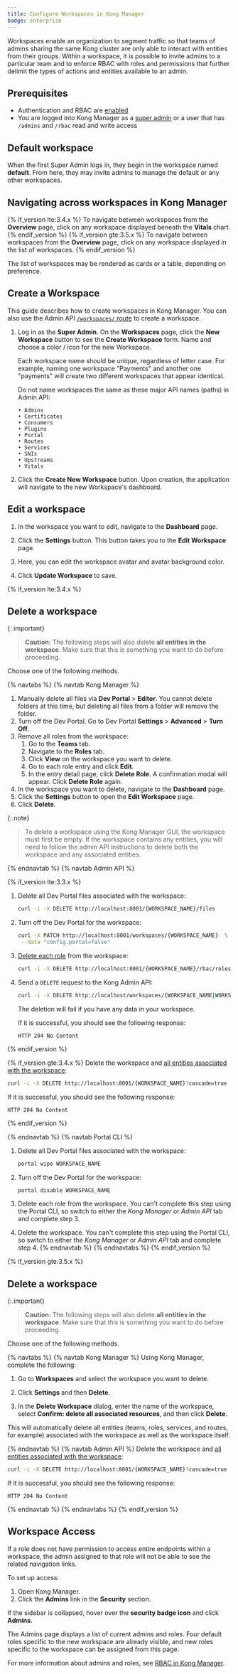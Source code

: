 ```yaml
---
title: Configure Workspaces in Kong Manager
badge: enterprise
---
```


Workspaces enable an organization to segment traffic so that
teams of admins sharing the same Kong cluster are only able to
interact with entities from their groups. Within a workspace,
it is possible to invite admins to a particular team and to
enforce RBAC with roles and permissions that further
delimit the types of actions and entities available to an admin.

## Prerequisites

* Authentication and RBAC are [enabled](/gateway/{{page.release}}/kong-manager/auth/rbac/)
* You are logged into Kong Manager as a [super admin](/gateway/{{page.release}}/kong-manager/auth/super-admin/)
or a user that has `/admins` and `/rbac` read and write access

## Default workspace

When the first Super Admin logs in, they begin in the workspace
named **default**. From here, they may invite admins to manage the default or
any other workspaces.

## Navigating across workspaces in Kong Manager

{% if_version lte:3.4.x %}
To navigate between workspaces from the **Overview** page, click on any
workspace displayed beneath the **Vitals** chart.
{% endif_version %}
{% if_version gte:3.5.x %}
To navigate between workspaces from the **Overview** page, click on any
workspace displayed in the list of workspaces.
{% endif_version %}

The list of workspaces may be rendered as cards or a table,
depending on preference.

## Create a Workspace

This guide describes how to create workspaces in Kong
Manager. You can also use the Admin API [`/workspaces/` route](/gateway/api/admin-ee/latest/#/Workspaces/create-workspace) to create a workspace.

1. Log in as the **Super Admin**. On the **Workspaces** page, click the **New Workspace**
button to see the **Create Workspace** form. Name and choose a
color / icon for the new Workspace.

    Each workspace name should be unique,
    regardless of letter case. For example, naming one
    workspace "Payments" and another one "payments" will
    create two different workspaces that appear identical.

    Do not name workspaces the same as these major API names (paths)
    in Admin API:

    ```
    • Admins
    • Certificates
    • Consumers
    • Plugins
    • Portal
    • Routes
    • Services
    • SNIs
    • Upstreams
    • Vitals
    ```

2. Click the **Create New Workspace** button. Upon creation, the application will
navigate to the new Workspace's dashboard.

## Edit a workspace

1. In the workspace you want to edit, navigate to the **Dashboard** page.

1. Click the **Settings** button. This button takes you to the **Edit Workspace** page.

1. Here, you can edit the workspace avatar and avatar background color.

1. Click **Update Workspace** to save.

{% if_version lte:3.4.x %}
## Delete a workspace


{:.important}
> **Caution**: The following steps will also delete **all entities in the workspace**. Make sure that this is something you want to do before proceeding.

Choose one of the following methods.

{% navtabs %}
{% navtab Kong Manager %}
1.  Manually delete all files via **Dev Portal** > **Editor**. You cannot delete folders at this time, but deleting
all files from a folder will remove the folder.
1. Turn off the Dev Portal. Go to Dev Portal **Settings** > **Advanced** > **Turn Off**.
1. Remove all roles from the workspace:
     1. Go to the **Teams** tab.
     1. Navigate to the **Roles** tab.
     1. Click **View** on the workspace you want to delete.
     1. Go to each role entry and click **Edit**.
     1. In the entry detail page, click **Delete Role**. A confirmation modal will appear. Click **Delete Role** again.
1. In the workspace you want to delete, navigate to the **Dashboard** page.
1. Click the **Settings** button to open the **Edit Workspace** page.
1. Click **Delete**.

{:.note}
> To delete a workspace using the Kong Manager GUI, the workspace must first be empty. If the workspace contains any entities, you will need to follow the admin API instructions to delete both the workspace and any associated entities.

{% endnavtab %}
{% navtab Admin API %}

{% if_version lte:3.3.x %}
1. Delete all Dev Portal files associated with the workspace:

    ```bash
    curl -i -X DELETE http://localhost:8001/{WORKSPACE_NAME}/files
    ```

1. Turn off the Dev Portal for the workspace:

   ```bash
   curl -X PATCH http://localhost:8001/workspaces/{WORKSPACE_NAME}  \
    --data "config.portal=false"
   ```

1. [Delete each role](/gateway/{{page.release}}/admin-api/rbac/reference/#delete-a-role)
from the workspace:

    ```bash
    curl -i -X DELETE http://localhost:8001/{WORKSPACE_NAME}/rbac/roles/{ROLE_NAME|ROLE_ID}
    ```

1. Send a `DELETE` request to the Kong Admin API:
    ```sh
    curl -i -X DELETE http://localhost/workspaces/{WORKSPACE_NAME|WORKSPACE_ID}
    ```
    The deletion will fail if you have any data in your workspace.
    
    If it is successful, you should see the following response:
    ```
    HTTP 204 No Content
    ```
{% endif_version %}

{% if_version gte:3.4.x %}
Delete the workspace and [all entities associated with the workspace](/gateway/api/admin-ee/latest/#/Workspaces/delete-workspace):

```bash
curl -i -X DELETE http://localhost:8001/{WORKSPACE_NAME}?cascade=true
```

If it is successful, you should see the following response:

```
HTTP 204 No Content
```
{% endif_version %}

{% endnavtab %}
{% navtab Portal CLI %}
1. Delete all Dev Portal files associated with the workspace:
    ```sh
    portal wipe WORKSPACE_NAME
    ```
2. Turn off the Dev Portal for the workspace:
    ```sh
    portal disable WORKSPACE_NAME
    ```
3. Delete each role from the workspace. You can't complete this step using the
Portal CLI, so switch to either the *Kong Manager* or *Admin API* tab and complete
step 3.

4. Delete the workspace. You can't complete this step using the
Portal CLI, so switch to either the *Kong Manager* or *Admin API* tab and complete
step 4.
{% endnavtab %}
{% endnavtabs %}
{% endif_version %}

{% if_version gte:3.5.x %}
## Delete a workspace

{:.important}
> **Caution**: The following steps will also delete **all entities in the workspace**. Make sure that this is something you want to do before proceeding.

Choose one of the following methods.

{% navtabs %}
{% navtab Kong Manager %}
Using Kong Manager, complete the following:

1. Go to **Workspaces** and select the workspace you want to delete.

1. Click **Settings** and then **Delete**.

1. In the **Delete Workspace** dialog, enter the name of the workspace, select **Confirm: delete all associated resources**, and then click **Delete**. 

This will automatically delete all entities (teams, roles, services, and routes, for example) associated with the workspace as well as the workspace itself.


{% endnavtab %}
{% navtab Admin API %}
Delete the workspace and [all entities associated with the workspace](/gateway/api/admin-ee/latest/#/Workspaces/delete-workspace):

```bash
curl -i -X DELETE http://localhost:8001/{WORKSPACE_NAME}?cascade=true
```

If it is successful, you should see the following response:

```
HTTP 204 No Content
```

{% endnavtab %}
{% endnavtabs %}
{% endif_version %}

## Workspace Access

If a role does not have permission to access entire endpoints within
a workspace, the admin assigned to that role will not be
able to see the related navigation links.

To set up access:
1. Open Kong Manager.
2. Click the **Admins** link in the
**Security** section.

  If the sidebar is collapsed, hover over
  the **security badge icon** and click
  **Admins**.

The Admins page displays a list of current admins and
roles. Four default roles specific to the new
workspace are already visible, and new roles specific
to the workspace can be assigned from this page.

For more information about admins and roles, see
[RBAC in Kong Manager](/gateway/{{page.release}}/kong-manager/auth/rbac/).

